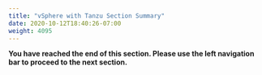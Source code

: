 ```yaml
---
title: "vSphere with Tanzu Section Summary"
date: 2020-10-12T18:40:26-07:00
weight: 4095
---
```


**You have reached the end of this section. Please use the left navigation bar to proceed to the next section.**
